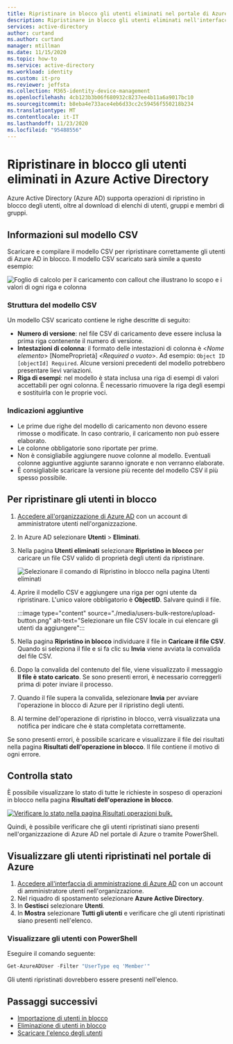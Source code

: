```yaml
---
title: Ripristinare in blocco gli utenti eliminati nel portale di Azure Active Directory | Microsoft Docs
description: Ripristinare in blocco gli utenti eliminati nell'interfaccia di amministrazione di Azure AD in Azure Active Directory
services: active-directory
author: curtand
ms.author: curtand
manager: mtillman
ms.date: 11/15/2020
ms.topic: how-to
ms.service: active-directory
ms.workload: identity
ms.custom: it-pro
ms.reviewer: jeffsta
ms.collection: M365-identity-device-management
ms.openlocfilehash: 4cb123b3b06f680932c8237ee4b11a6a9017bc10
ms.sourcegitcommit: b8eba4e733ace4eb6d33cc2c59456f550218b234
ms.translationtype: MT
ms.contentlocale: it-IT
ms.lasthandoff: 11/23/2020
ms.locfileid: "95488556"
---
```

# <a name="bulk-restore-deleted-users-in-azure-active-directory"></a>Ripristinare in blocco gli utenti eliminati in Azure Active Directory

Azure Active Directory (Azure AD) supporta operazioni di ripristino in blocco degli utenti, oltre al download di elenchi di utenti, gruppi e membri di gruppi.

## <a name="understand-the-csv-template"></a>Informazioni sul modello CSV

Scaricare e compilare il modello CSV per ripristinare correttamente gli utenti di Azure AD in blocco. Il modello CSV scaricato sarà simile a questo esempio:

![Foglio di calcolo per il caricamento con callout che illustrano lo scopo e i valori di ogni riga e colonna](./media/users-bulk-restore/understand-template.png)

### <a name="csv-template-structure"></a>Struttura del modello CSV

Un modello CSV scaricato contiene le righe descritte di seguito:

- **Numero di versione**: nel file CSV di caricamento deve essere inclusa la prima riga contenente il numero di versione.
- **Intestazioni di colonna**: il formato delle intestazioni di colonna è &lt;*Nome elemento*&gt; [NomeProprietà] &lt;*Required o vuoto*&gt;. Ad esempio: `Object ID [objectId] Required`. Alcune versioni precedenti del modello potrebbero presentare lievi variazioni.
- **Riga di esempi**: nel modello è stata inclusa una riga di esempi di valori accettabili per ogni colonna. È necessario rimuovere la riga degli esempi e sostituirla con le proprie voci.

### <a name="additional-guidance"></a>Indicazioni aggiuntive

- Le prime due righe del modello di caricamento non devono essere rimosse o modificate. In caso contrario, il caricamento non può essere elaborato.
- Le colonne obbligatorie sono riportate per prime.
- Non è consigliabile aggiungere nuove colonne al modello. Eventuali colonne aggiuntive aggiunte saranno ignorate e non verranno elaborate.
- È consigliabile scaricare la versione più recente del modello CSV il più spesso possibile.

## <a name="to-bulk-restore-users"></a>Per ripristinare gli utenti in blocco

1. [Accedere all'organizzazione di Azure AD](https://aad.portal.azure.com) con un account di amministratore utenti nell'organizzazione.
1. In Azure AD selezionare **Utenti** > **Eliminati**.
1. Nella pagina **Utenti eliminati** selezionare **Ripristino in blocco** per caricare un file CSV valido di proprietà degli utenti da ripristinare.

    ![Selezionare il comando di Ripristino in blocco nella pagina Utenti eliminati](./media/users-bulk-restore/bulk-restore.png)

1. Aprire il modello CSV e aggiungere una riga per ogni utente da ripristinare. L'unico valore obbligatorio è **ObjectID**. Salvare quindi il file.

    :::image type="content" source="./media/users-bulk-restore/upload-button.png" alt-text="Selezionare un file CSV locale in cui elencare gli utenti da aggiungere":::

1. Nella pagina **Ripristino in blocco** individuare il file in **Caricare il file CSV**. Quando si seleziona il file e si fa clic su **Invia** viene avviata la convalida del file CSV.
1. Dopo la convalida del contenuto del file, viene visualizzato il messaggio **Il file è stato caricato**. Se sono presenti errori, è necessario correggerli prima di poter inviare il processo.
1. Quando il file supera la convalida, selezionare **Invia** per avviare l'operazione in blocco di Azure per il ripristino degli utenti.
1. Al termine dell'operazione di ripristino in blocco, verrà visualizzata una notifica per indicare che è stata completata correttamente.

Se sono presenti errori, è possibile scaricare e visualizzare il file dei risultati nella pagina **Risultati dell'operazione in blocco**. Il file contiene il motivo di ogni errore.

## <a name="check-status"></a>Controlla stato

È possibile visualizzare lo stato di tutte le richieste in sospeso di operazioni in blocco nella pagina **Risultati dell'operazione in blocco**.

[![Verificare lo stato nella pagina Risultati operazioni bulk.](./media/users-bulk-restore/bulk-center.png)](./media/users-bulk-restore/bulk-center.png#lightbox)

Quindi, è possibile verificare che gli utenti ripristinati siano presenti nell'organizzazione di Azure AD nel portale di Azure o tramite PowerShell.

## <a name="view-restored-users-in-the-azure-portal"></a>Visualizzare gli utenti ripristinati nel portale di Azure

1. [Accedere all'interfaccia di amministrazione di Azure AD](https://aad.portal.azure.com) con un account di amministratore utenti nell'organizzazione.
1. Nel riquadro di spostamento selezionare **Azure Active Directory**.
1. In **Gestisci** selezionare **Utenti**.
1. In **Mostra** selezionare **Tutti gli utenti** e verificare che gli utenti ripristinati siano presenti nell'elenco.

### <a name="view-users-with-powershell"></a>Visualizzare gli utenti con PowerShell

Eseguire il comando seguente:

``` PowerShell
Get-AzureADUser -Filter "UserType eq 'Member'"
```

Gli utenti ripristinati dovrebbero essere presenti nell'elenco.

## <a name="next-steps"></a>Passaggi successivi

- [Importazione di utenti in blocco](users-bulk-add.md)
- [Eliminazione di utenti in blocco](users-bulk-delete.md)
- [Scaricare l'elenco degli utenti](users-bulk-download.md)
